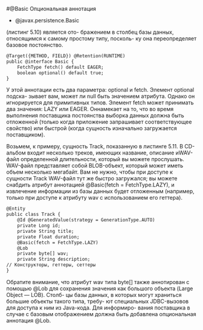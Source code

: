 #@Basic
Опциональная аннотация 
* @javax.persistence.Basic 

(листинг 5.10) является ото-
бражением в столбец базы данных, относящимся к самому простому типу, посколь-
ку она переопределяет базовое постоянство.
```xml
@Target({METHOD, FIELD}) @Retention(RUNTIME)
public @interface Basic {
    FetchType fetch() default EAGER;
    boolean optional() default true;
}
```
У этой аннотации есть два параметра: optional и fetch. Элемент optional подска-
зывает вам, может ли null быть значением атрибута. Однако он игнорируется для
примитивных типов. Элемент fetch может принимать два значения: LAZY или EAGER.
Оннамекает на то, что во время выполнения поставщика постоянства выборка данных
должна быть отложенной (только когда приложение запрашивает соответствующее
свойство) или быстрой (когда сущность изначально загружается поставщиком).

Возьмем, к примеру, сущность Track, показанную в листинге 5.11. В CD-альбом
входит несколько треков, имеющих название, описание иWAV-файл определенной
длительности, который вы можете прослушать. WAV-файл представляет собой
BLOB-объект, который может иметь объем несколько мегабайт. Вам не нужно,
чтобы при доступе к сущности Track WAV-файл тут же быстро загружался; вы
можете снабдить атрибут аннотацией @Basic(fetch = FetchType.LAZY), и извлечение
информации из базы данных будет отложенным (например, только при доступе
к атрибуту wav с использованием его геттера).
```xml
@Entity
public class Track {
    @Id @GeneratedValue(strategy = GenerationType.AUTO)
    private Long id;
    private String title;
    private Float duration;
    @Basic(fetch = FetchType.LAZY)
    @Lob
    private byte[] wav;
    private String description;
// Конструкторы, геттеры, сеттеры
}
```
Обратите внимание, что атрибут wav типа byte[] также аннотирован с помощью
@Lob для сохранения значения как большого объекта (Large Object — LOB). Столб-
цы базы данных, в которых могут храниться большие объекты такого типа, требу-
ют специальных JDBC-вызовов для доступа к ним из Java-кода. Для информиро-
вания поставщика в случае с базовым отображением должна быть добавлена
опциональная аннотация @Lob.